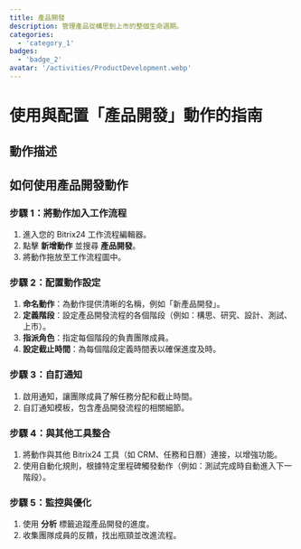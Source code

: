 ```yaml
---
title: 產品開發
description: 管理產品從構思到上市的整個生命週期。
categories: 
  - 'category_1'
badges: 
  - 'badge_2'
avatar: '/activities/ProductDevelopment.webp'
---
```

# 使用與配置「產品開發」動作的指南

## 動作描述

## 如何使用產品開發動作

### 步驟 1：將動作加入工作流程
1. 進入您的 Bitrix24 工作流程編輯器。
2. 點擊 **新增動作** 並搜尋 **產品開發**。
3. 將動作拖放至工作流程圖中。

### 步驟 2：配置動作設定
1. **命名動作**：為動作提供清晰的名稱，例如「新產品開發」。
2. **定義階段**：設定產品開發流程的各個階段（例如：構思、研究、設計、測試、上市）。
3. **指派角色**：指定每個階段的負責團隊成員。
4. **設定截止時間**：為每個階段定義時間表以確保進度及時。

### 步驟 3：自訂通知
1. 啟用通知，讓團隊成員了解任務分配和截止時間。
2. 自訂通知模板，包含產品開發流程的相關細節。

### 步驟 4：與其他工具整合
1. 將動作與其他 Bitrix24 工具（如 CRM、任務和日曆）連接，以增強功能。
2. 使用自動化規則，根據特定里程碑觸發動作（例如：測試完成時自動進入下一階段）。

### 步驟 5：監控與優化
1. 使用 **分析** 標籤追蹤產品開發的進度。
2. 收集團隊成員的反饋，找出瓶頸並改進流程。